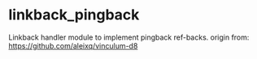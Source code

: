 # linkback_pingback
Linkback handler module to implement pingback ref-backs.
origin from: https://github.com/aleixq/vinculum-d8
